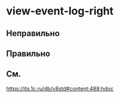 # view-event-log-right

## Неправильно

## Правильно

## См.

https://its.1c.ru/db/v8std#content:488:hdoc